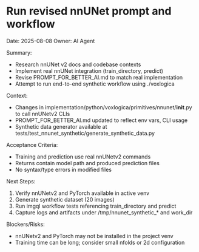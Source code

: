 # Run revised nnUNet prompt and workflow

Date: 2025-08-08
Owner: AI Agent

Summary:
- Research nnUNet v2 docs and codebase contexts
- Implement real nnUNet integration (train_directory, predict)
- Revise PROMPT_FOR_BETTER_AI.md to match real implementation
- Attempt to run end-to-end synthetic workflow using ./voxlogica

Context:
- Changes in implementation/python/voxlogica/primitives/nnunet/__init__.py to call nnUNetv2 CLIs
- PROMPT_FOR_BETTER_AI.md updated to reflect env vars, CLI usage
- Synthetic data generator available at tests/test_nnunet_synthetic/generate_synthetic_data.py

Acceptance Criteria:
- Training and prediction use real nnUNetv2 commands
- Returns contain model path and produced prediction files
- No syntax/type errors in modified files

Next Steps:
1. Verify nnUNetv2 and PyTorch available in active venv
2. Generate synthetic dataset (20 images)
3. Run imgql workflow tests referencing train_directory and predict
4. Capture logs and artifacts under /tmp/nnunet_synthetic_* and work_dir

Blockers/Risks:
- nnUNetv2 and PyTorch may not be installed in the project venv
- Training time can be long; consider small nfolds or 2d configuration
